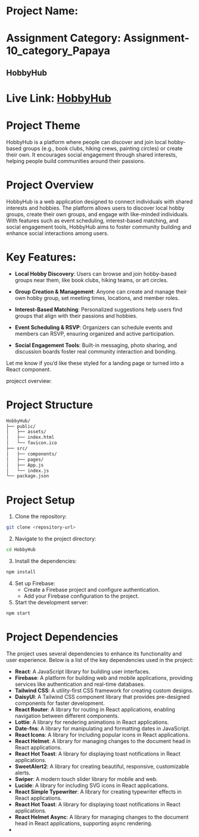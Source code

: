 # Project Name:

# Assignment Category: Assignment-10_category_Papaya

## HobbyHub

# Live Link: [HobbyHub](https://hobbyhub-website.web.app/)

# Project Theme

HobbyHub is a platform where people can discover and join local hobby-based groups (e.g., book clubs, hiking crews, painting circles) or create their own. It encourages social engagement through shared interests, helping people build communities around their passions.

# Project Overview

HobbyHub is a web application designed to connect individuals with shared interests and hobbies. The platform allows users to discover local hobby groups, create their own groups, and engage with like-minded individuals. With features such as event scheduling, interest-based matching, and social engagement tools, HobbyHub aims to foster community building and enhance social interactions among users.

# Key Features:

- **Local Hobby Discovery**: Users can browse and join hobby-based groups near them, like book clubs, hiking teams, or art circles.

- **Group Creation & Management**: Anyone can create and manage their own hobby group, set meeting times, locations, and member roles.

- **Interest-Based Matching**: Personalized suggestions help users find groups that align with their passions and hobbies.

- **Event Scheduling & RSVP**: Organizers can schedule events and members can RSVP, ensuring organized and active participation.

- **Social Engagement Tools**: Built-in messaging, photo sharing, and discussion boards foster real community interaction and bonding.

Let me know if you’d like these styled for a landing page or turned into a React component.

projecct overview:

# Project Structure

```bash
HobbyHub/
├── public/
│   ├── assets/
│   ├── index.html
│   └── favicon.ico
├── src/
│   ├── components/
│   ├── pages/
│   ├── App.js
│   └── index.js
└── package.json

```

# Project Setup

1. Clone the repository:

```bash
git clone <repository-url>
```

2. Navigate to the project directory:

```bash
cd HobbyHub
```

3. Install the dependencies:

```bash
npm install
```

4. Set up Firebase:
   - Create a Firebase project and configure authentication.
   - Add your Firebase configuration to the project.
5. Start the development server:

```bash
npm start
```

# Project Dependencies

The project uses several dependencies to enhance its functionality and user experience. Below is a list of the key dependencies used in the project:

- **React**: A JavaScript library for building user interfaces.
- **Firebase**: A platform for building web and mobile applications, providing services like authentication and real-time databases.
- **Tailwind CSS**: A utility-first CSS framework for creating custom designs.
- **DaisyUI**: A Tailwind CSS component library that provides pre-designed components for faster development.
- **React Router**: A library for routing in React applications, enabling navigation between different components.
- **Lottie**: A library for rendering animations in React applications.
- **Date-fns**: A library for manipulating and formatting dates in JavaScript.
- **React Icons**: A library for including popular icons in React applications.
- **React Helmet**: A library for managing changes to the document head in React applications.
- **React Hot Toast**: A library for displaying toast notifications in React applications.
- **SweetAlert2**: A library for creating beautiful, responsive, customizable alerts.
- **Swiper**: A modern touch slider library for mobile and web.
- **Lucide**: A library for including SVG icons in React applications.
- **React Simple Typewriter**: A library for creating typewriter effects in React applications.
- **React Hot Toast**: A library for displaying toast notifications in React applications.
- **React Helmet Async**: A library for managing changes to the document head in React applications, supporting async rendering.
-
